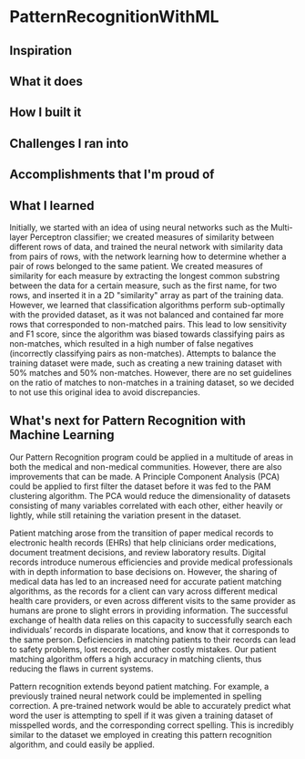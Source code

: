 # PatternRecognitionWithML

## Inspiration

## What it does

## How I built it

## Challenges I ran into

## Accomplishments that I'm proud of


## What I learned
Initially, we started with an idea of using neural networks such as the Multi-layer Perceptron classifier; we created measures of similarity between different rows of data, and trained the neural network with similarity data from pairs of rows, with the network learning how to determine whether a pair of rows belonged to the same patient. We created measures of similarity for each measure by extracting the longest common substring between the data for a certain measure, such as the first name, for two rows, and inserted it in a 2D "similarity" array as part of the training data. However, we learned that classification algorithms perform sub-optimally with the provided dataset, as it was not balanced and contained far more rows that corresponded to non-matched pairs. This lead to low sensitivity and F1 score, since the algorithm was biased towards classifying pairs as non-matches, which resulted in a high number of false negatives (incorrectly classifying pairs as non-matches). Attempts to balance the training dataset were made, such as creating a new training dataset with 50% matches and 50% non-matches. However, there are no set guidelines on the ratio of matches to non-matches in a training dataset, so we decided to not use this original idea to avoid discrepancies. 


## What's next for Pattern Recognition with Machine Learning
Our Pattern Recognition program could be applied in a multitude of areas in both the medical and non-medical communities. However, there are also improvements that can be made. A Principle Component Analysis (PCA) could be applied to first filter the dataset before it was fed to the PAM clustering algorithm. The PCA would reduce the dimensionality of datasets consisting of many variables correlated with each other, either heavily or lightly, while still retaining the variation present in the dataset. 

Patient matching arose from the transition of paper medical records to electronic health records (EHRs) that help clinicians order medications, document treatment decisions, and review laboratory results. Digital records introduce numerous efficiencies and provide medical professionals with in depth information to base decisions on. However, the sharing of medical data has led to an increased need for accurate patient matching algorithms, as the records for a client can vary across different medical health care providers, or even across different visits to the same provider as humans are prone to slight errors in providing information. The successful exchange of health data relies on this capacity to successfully search each individuals’ records in disparate locations, and know that it corresponds to the same person. 
Deficiencies in matching patients to their records can lead to safety problems, lost records, and other costly mistakes. Our patient matching algorithm offers a high accuracy in matching clients, thus reducing the flaws in current systems. 

Pattern recognition extends beyond patient matching. For example, a previously trained neural network could be implemented in spelling correction. A pre-trained network would be able to accurately predict what word the user is attempting to spell if it was given a training dataset of misspelled words, and the corresponding correct spelling. This is incredibly similar to the dataset we employed in creating this pattern recognition algorithm, and could easily be applied. 
